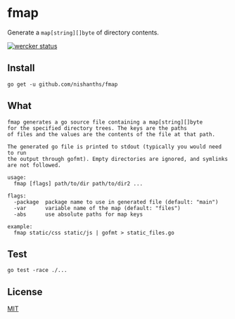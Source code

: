 # fmap

Generate a `map[string][]byte` of directory contents.

[![wercker status](https://app.wercker.com/status/d946d386cadef972e6dc50cef520b6a1/s/master "wercker status")](https://app.wercker.com/project/byKey/d946d386cadef972e6dc50cef520b6a1)

## Install

```
go get -u github.com/nishanths/fmap
```

## What

```
fmap generates a go source file containing a map[string][]byte
for the specified directory trees. The keys are the paths
of files and the values are the contents of the file at that path.

The generated go file is printed to stdout (typically you would need to run
the output through gofmt). Empty directories are ignored, and symlinks are not followed.

usage:
  fmap [flags] path/to/dir path/to/dir2 ...

flags:
  -package  package name to use in generated file (default: "main")
  -var      variable name of the map (default: "files")
  -abs      use absolute paths for map keys

example:
  fmap static/css static/js | gofmt > static_files.go
```

## Test

```
go test -race ./...
```

## License

[MIT](https://nishanths.mit-license.org)
